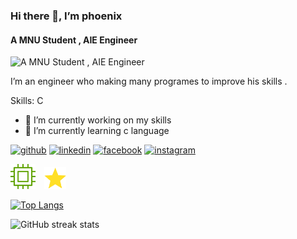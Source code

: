 ### Hi there 👋, I’m phoenix
#### A MNU Student , AIE Engineer
![A MNU Student , AIE Engineer](https://i.postimg.cc/65dY54Cy/Black.png)

I’m an engineer who making many programes to improve his skills .

Skills: C

- 🔭 I’m currently working on my skills 
- 🌱 I’m currently learning c language 


[<img src='https://cdn.jsdelivr.net/npm/simple-icons@3.0.1/icons/github.svg' alt='github' height='40'>](https://github.com/yousefsabry1)  [<img src='https://cdn.jsdelivr.net/npm/simple-icons@3.0.1/icons/linkedin.svg' alt='linkedin' height='40'>](https://www.linkedin.com/in/yousef-mahmoud-11807526a//)  [<img src='https://cdn.jsdelivr.net/npm/simple-icons@3.0.1/icons/facebook.svg' alt='facebook' height='40'>](https://www.facebook.com/yousef.msr6)  [<img src='https://cdn.jsdelivr.net/npm/simple-icons@3.0.1/icons/instagram.svg' alt='instagram' height='40'>](https://www.instagram.com/nh_x/)  

<a href='https://docs.github.com/en/developers'><img src='https://raw.githubusercontent.com/acervenky/animated-github-badges/master/assets/devbadge.gif' width='40' height='40'></a> <a href='https://stars.github.com/'><img src='https://raw.githubusercontent.com/acervenky/animated-github-badges/master/assets/starbadge.gif' width='35' height='35'></a> 

[![Top Langs](https://github-readme-stats.vercel.app/api/top-langs/?username=yousefsabry1)](https://github.com/anuraghazra/github-readme-stats)

![GitHub streak stats](https://streak-stats.demolab.com/?user=yousefsabry1)  

